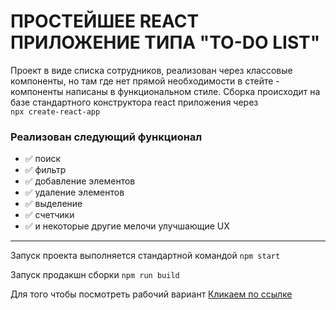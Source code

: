 # ПРОСТЕЙШЕЕ REACT ПРИЛОЖЕНИЕ ТИПА "TO-DO LIST"

Проект в виде списка сотрудников, реализован через классовые компоненты, но там где нет прямой необходимости в стейте - компоненты написаны в функциональном стиле. Сборка происходит на базе стандартного конструктора react приложения через<br>
`npx create-react-app`


### Реализован следующий функционал
- :white_check_mark: поиск
- :white_check_mark: фильтр
- :white_check_mark: добавление элементов
- :white_check_mark: удаление элементов
- :white_check_mark: выделение
- :white_check_mark: счетчики
- :white_check_mark: и некоторые другие мелочи улучшающие UX

___

Запуск проекта выполняется стандартной командой `npm start`


Запуск продакшн сборки `npm run build` 

Для того чтобы посмотреть рабочий вариант [Кликаем по ссылке](https://martemn.github.io/employees-list)